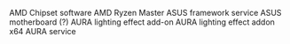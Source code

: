 AMD Chipset software
AMD Ryzen Master
ASUS framework service
ASUS motherboard (?)
AURA lighting effect add-on
AURA lighting effect addon x64
AURA service
